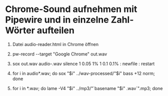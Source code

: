 Chrome-Sound aufnehmen mit Pipewire und in einzelne Zahl-Wörter aufteilen
=========================================================================

1. Datei audio-reader.html in Chrome öffnen

2. pw-record --target "Google Chrome" out.wav

3. sox out.wav audio-.wav silence 1 0.05 1% 1 0.1 0.1% : newfile : restart

4. for i in audio*.wav; do sox "$i" ../wav-processed/"$i" bass +12 norm; done

4. for i in *.wav; do lame -V4 "$i" ../mp3/"`basename "$i" .wav`".mp3; done

